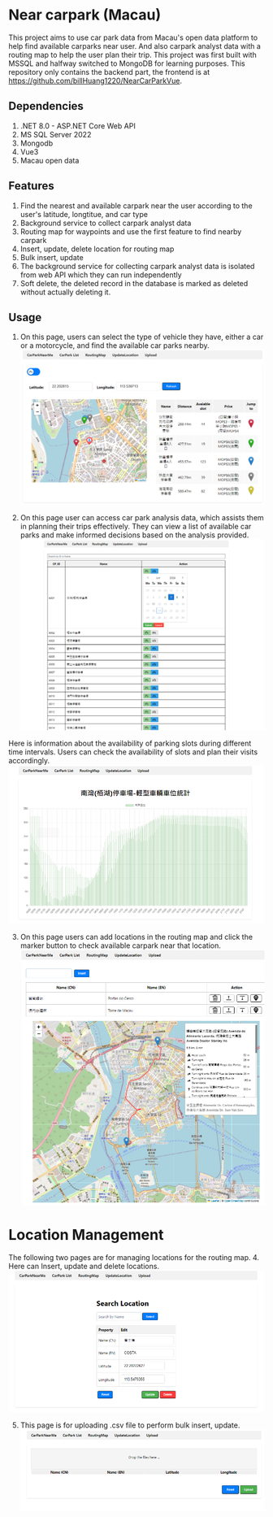 # Near carpark (Macau)

This project aims to use car park data from Macau's open data platform to help find available carparks near user. And also carpark analyst data with a routing map to help the user plan their trip. This project was first built with MSSQL and halfway switched to MongoDB for learning purposes. This repository only contains the backend part, the frontend is at https://github.com/billHuang1220/NearCarParkVue.

## Dependencies
1. .NET 8.0 - ASP.NET Core Web API
2. MS SQL Server 2022 
3. Mongodb 
4. Vue3
5. Macau open data 

## Features
1. Find the nearest and available carpark near the user according to the user's latitude, longtitue, and car type
2. Background service to collect carpark analyst data
3. Routing map for waypoints and use the first feature to find nearby carpark
4. Insert, update, delete location for routing map
5. Bulk insert, update
6. The background service for collecting carpark analyst data is isolated from web API which they can run independently 
7. Soft delete, the deleted record in the database is marked as deleted without actually deleting it.
## Usage

1. On this page, users can select the type of vehicle they have, either a car or a motorcycle, and find the available car parks nearby.
![Find near Carpark](img/NearCarPark.png)

2. On this page user can access car park analysis data, which assists them in planning their trips effectively. They can view a list of available car parks and make informed decisions based on the analysis provided.
![Carpark list](img/list.png)

Here is information about the availability of parking slots during different time intervals. Users can check the availability of slots and plan their visits accordingly.
![Carpark analyst](img/anaylst.png)

3. On this page users can add locations in the routing map and click the marker button to check available carpark near that location.
![Routing map](img/routing.png)

# Location Management 
The following two pages are for managing locations for the routing map.
4.  Here can Insert, update and delete locations.
![CRUD location](img/CRUDSingle.png)

5. This page is for uploading .csv file to perform bulk insert, update.
![Upload location](img/upload.png)
